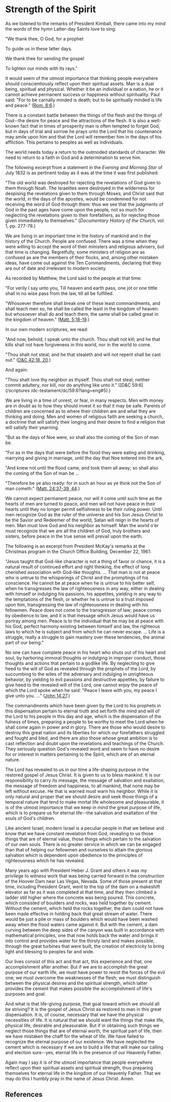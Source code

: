 # Strength of the Spirit

As we listened to the remarks of President Kimball, there came into my mind
the words of the hymn Latter-day Saints love to sing:

"We thank thee, O God, for a prophet

To guide us in these latter days.

We thank thee for sending the gospel

To lighten our minds with its rays."

It would seem of the utmost importance that thinking people everywhere should
conscientiously reflect upon their spiritual assets. Man is a dual being,
spiritual and physical. Whether it be an individual or a nation, he or it
cannot achieve permanent success or happiness without spirituality. Paul said:
"For to be carnally minded is death; but to be spiritually minded is life and
peace." ([Rom. 8:6](/scriptures/nt/rom/8.6?lang=eng#5).)

There is a constant battle between the things of the flesh and the things of
God--the desire for peace and the attractions of the flesh. It is also a well-
known fact that in times of prosperity man is often tempted to forget God, but
in days of trial and sorrow he prays unto the Lord that his countenance may
smile upon him and that the Lord will remember him in the days of his
affliction. This pertains to peoples as well as individuals.

The world needs today a return to the outmoded standards of character. We need
to return to a faith in God and a determination to serve him.

The following excerpt from a statement in the _Evening and Morning Star_ of
July 1832 is as pertinent today as it was at the time it was first published:

"The old world was destroyed for rejecting the revelations of God given to
them through Noah. The Israelites were destroyed in the wilderness for
despising the revelations given to them through Moses; and Christ said that
the world, in the days of the apostles, would be condemned for not receiving
the word of God through them: thus we see that the judgments of God in the
past ages have come upon the people, not so much for neglecting the
revelations given to their forefathers, as for rejecting those given
immediately to themselves." (_Documentary History of the Church,_ vol. 1, pp.
277-78.)

We are living in an important time in the history of mankind and in the
history of the Church. People are confused. There was a time when they were
willing to accept the word of their ministers and religious advisers, but that
time is changing. Regretfully, some ministers of religion are as confused as
are the members of their flocks, and, among other mistaken ideas, have come
out against the Ten Commandments, declaring that they are out of date and
irrelevant to modern society.

As recorded by Matthew, the Lord said to the people at that time:

"For verily I say unto you, Till heaven and earth pass, one jot or one tittle
shall in no wise pass from the law, till all be fulfilled.

"Whosoever therefore shall break one of these least commandments, and shall
teach men so, he shall be called the least in the kingdom of heaven: but
whosoever shall do and teach them, the same shall be called great in the
kingdom of heaven." ([Matt.
5:18-19](/scriptures/nt/matt/5.18-19?lang=eng#17).)

In our own modern scriptures, we read:

"And now, behold, I speak unto the church. Thou shalt not kill; and he that
kills shall not have forgiveness in this world, nor in the world to come.

"Thou shalt not steal; and he that stealeth and will not repent shall be cast
out." ([D&amp;C 42:18, 20](/scriptures/dc-testament/dc/42.18,20?lang=eng#17).)

And again:

"Thou shalt love thy neighbor as thyself. Thou shalt not steal; neither commit
adultery, nor kill, nor do anything like unto it." ([D&amp;C 59:6](/scriptures
/dc-testament/dc/59.6?lang=eng#5).)

We are living in a time of unrest, or fear, in many respects. Men with money
are in doubt as to how they should invest it so that it may be safe. Parents
of children are concerned as to where their children are and what they are
thinking and doing. Men and women of religious faith are seeking a church, a
doctrine that will satisfy their longing and their desire to find a religion
that will satisfy their yearning.

"But as the days of Noe were, so shall also the coming of the Son of man be.

"For as in the days that were before the flood they were eating and drinking,
marrying and giving in marriage, until the day that Noe entered into the ark,

"And knew not until the flood came, and took them all away; so shall also the
coming of the Son of man be ...

"Therefore be ye also ready: for in such an hour as ye think not the Son of
man cometh." ([Matt. 24:37-39,
44](/scriptures/nt/matt/24.37-39,44?lang=eng#36).)

We cannot expect permanent peace, nor will it come until such time as the
hearts of men are turned to peace, and men will not have peace in their hearts
until they no longer permit selfishness to be their ruling power. Until men
recognize God as the ruler of the universe and his Son Jesus Christ to be the
Savior and Redeemer of the world, Satan will reign in the hearts of men. Man
must love God and his neighbor as himself. Man the world o'er must recognize
that we are all the children of God, truly brothers and sisters, before peace
in the true sense will prevail upon the earth.

The following is an excerpt from President McKay's remarks at the Christmas
program in the Church Office Building, December 22, 1961:

"Jesus taught that God-like character is not a thing of favor or chance, it is
a natural result of continued effort and right thinking, the effect of long
cherished association with God-like thoughts. ... That man is not at peace who
is untrue to the whisperings of Christ and the promptings of his conscience.
He cannot be at peace when he is untrue to his better self, when he
transgresses the law of righteousness in any way, either in dealing with
himself or indulging his passions, his appetites, yielding in any way to the
temptations of the flesh, or whether he is untrue to a trust imposed upon him,
transgressing the law of righteousness in dealing with his fellowmen. Peace
does not come to the transgressor of law; peace comes by obedience to law, and
it is that message which Jesus would have us portray among men. Peace is to
the individual that he may be at peace with his God, perfect harmony existing
between himself and law, the righteous laws to which he is subject and from
which he can never escape. ... Life is a struggle, really a struggle to gain
mastery over these tendencies, the animal part of our being."

No one can have complete peace in his heart who shuts out of his heart and
soul, by harboring immoral thoughts or indulging in improper conduct, those
thoughts and actions that pertain to a godlike life. By neglecting to give
heed to the will of God as revealed through the prophets of the Lord, by
succumbing to the wiles of the adversary and indulging in unrighteous
behavior, by yielding to evil passions and destructive appetites, by failure
to give heed to the revealed will of the Lord, one cannot enjoy the peace of
which the Lord spoke when he said: "Peace I leave with you, my peace I give
unto you. ..." ([John 14:27](/scriptures/nt/john/14.27?lang=eng#26).)

The commandments which have been given by the Lord to his prophets in this
dispensation pertain to eternal truth and set forth the mind and will of the
Lord to his people in this day and age, which is the dispensation of the
fulness of times, preparing a people to be worthy to meet the Lord when he
shall come again in power and in glory. There are those who would desire to
destroy this great nation and its liberties for which our forefathers
struggled and fought and bled, and there are also those whose great ambition
is to cast reflection and doubt upon the revelations and teachings of the
Church. They seriously question God's revealed word and seem to have no desire
for or interest in matters pertaining to the Spirit, which are of an eternal
nature.

The Lord has revealed to us in our time a life-shaping purpose in the restored
gospel of Jesus Christ. It is given to us to bless mankind. It is our
responsibility to carry its message, the message of salvation and exaltation,
the message of freedom and happiness, to all mankind, that none may be left
without excuse. He that is warned must warn his neighbor. While it is only
natural and proper that we should desire and seek those things of a temporal
nature that tend to make mortal life wholesome and pleasurable, it is of the
utmost importance that we keep in mind the great purpose of life, which is to
prepare us for eternal life--the salvation and exaltation of the souls of
God's children.

Like ancient Israel, modern Israel is a peculiar people in that we believe and
know that we have constant revelation from God, revealing to us those things
that are of eternal value, those things which pertain to the salvation of our
own souls. There is no greater service in which we can be engaged than that of
helping our fellowmen and ourselves to attain the glorious salvation which is
dependent upon obedience to the principles of righteousness which he has
revealed.

Many years ago with President Heber J. Grant and others it was my privilege to
witness work that was being carried forward in the construction of the Hoover
Dam near Las Vegas, Nevada. Some of those present at that time, including
President Grant, went to the top of the dam on a makeshift elevator as far as
it was completed at that time, and they then climbed a ladder still higher
where the concrete was being poured. This concrete, which consisted of
boulders and rocks, was held together by cement. Without the cement, which
held the rocks together, the dam could not have been made effective in holding
back that great stream of water. There would be just a pile or mass of
boulders which would have been washed away when the flood waters came against
it. But with the cement, a dam curving between the deep sides of the canyon
was built in accordance with mathematical principles, one that now holds back
the water and brings it into control and provides water for the thirsty land
and makes possible, through the great turbines that were built, the creation
of electricity to bring light and blessing to peoples far and wide.

Our lives consist of this act and that act, this experience and that, one
accomplishment after another. But if we are to accomplish the great purpose of
our earth life, we must have power to resist the forces of the evil one; we
must overcome the weaknesses of the flesh; we must distinguish between the
physical desires and the spiritual strength, which latter provides the cement
that makes possible the accomplishment of life's purposes and goal.

And what is that life-giving purpose, that goal toward which we should all be
striving? It is the gospel of Jesus Christ as restored to man in this great
dispensation. It is, of course, necessary that we have the physical
necessities of life. It is natural that we should want the things that make
life, physical life, desirable and pleasurable. But if in obtaining such
things we neglect those things that are of eternal worth, the spiritual part
of life, then we have mistaken the chaff for the wheat of life. We have failed
to recognize the eternal purpose of our existence. We have neglected the
cement which is necessary if we are to build a life that will make our calling
and election sure--yes, eternal life in the presence of our Heavenly Father.

Again may I say it is of the utmost importance that people everywhere reflect
upon their spiritual assets and spiritual strength, thus preparing themselves
for eternal life in the kingdom of our Heavenly Father. That we may do this I
humbly pray in the name of Jesus Christ. Amen.

## References

